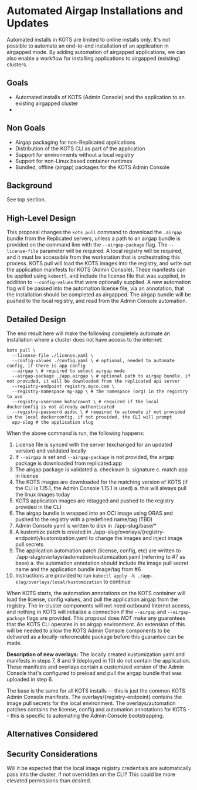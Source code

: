 # Automated Airgap Installations and Updates

Automated installs in KOTS are limited to online installs only.
It's not possible to automate an end-to-end installation of an application in airgapped mode.
By adding automation of airgapped applications, we can also enable a workflow for installing applications to airgapped (existing) clusters.

## Goals

- Automated installs of KOTS (Admin Console) and the application to an existing airgapped cluster
-

## Non Goals

- Airgap packaging for non-Replicated applications
- Distribution of the KOTS CLI as part of the application
- Support for environments without a local registry
- Support for non-Linux based container runtimes
- Bundled, offline (airgap) packages for the KOTS Admin Console

## Background

See top section.


## High-Level Design

This proposal changes the `kots pull` command to download the `.airgap` bundle from the Replicated servers, unless a path to an airgap bundle is provided on the command line with the `--airgap-package` flag.
The `--license-file` parameter will be required.
A local registry will be required, and it must be accessible from the workstation that is orchestrating this process.
KOTS pull will load the KOTS images into the registry, and write out the application manifests for KOTS (Admin Console).
These manifests can be applied using `kubectl`, and include the license file that was supplied, in addition to `--config-values` that were optionally supplied.
A new automation flag will be passed into the automation license file, via an annotation, that the installation should be completed as airgapped.
The airgap bundle will be pushed to the local registry, and read from the Admin Console automation.

## Detailed Design

The end result here will make the following completely automate an installation where a cluster does not have access to the internet:

```shell
kots pull \
  --license-file ./license.yaml \
  --config-values ./config.yaml \ # optional, needed to automate config, if there is app config
  --airgap \ # required to select airgap mode
  --airgap-package ./app.airgap \ # optional path to airgap bundle. if not provided, it will be downloaded from the replicated api server
  --registry-endpoint registry.myco.com \
  --registry-namespace my-app \ # the namespace (org) in the registry to use
  --registry-username botaccount \ # required if the local dockerconfig is not already authenticated
  --registry-password asdbc \ # required to automate if not provided in the local dockerconfig. if not provided, the CLI will prompt
  app-slug # the application slug
```

When the above command is run, the following happens:
1. License file is synced with the server (exchanged for an updated version) and validated locally
2. If `--airgap` is set and `--airgap-package` is not provided, the airgap package is downloaded from replicated.app
3. The airgap package is validated
  a. checksum
  b. signature
  c. match app in license
4. The KOTS images are downloaded for the matching version of KOTS (if the CLI is 1.15.1, the Admin Console 1.15.1 is used)
  a. this will always pull the linux images today
5. KOTS application images are retagged and pushed to the registry provided in the CLI
6. The airgap bundle is wrapped into an OCI image using ORAS and pushed to the registry with a predefined name/tag (TBD)
7. Admin Console yaml is written to disk in ./app-slug/base/*
8. A kustomize patch is created in ./app-slug/overlays/{registry-endpoint}/kustomization.yaml to change the images and inject image pull secrets
9. The application automation patch (license, config, etc) are written to ./app-slug/overlays/automation/kustomization.yaml (referring to #7 as base)
  a. the automation annotation should include the image pull secret name and the application bundle image/tag from #6
10. Instructions are provided to run `kubectl apply -k ./app-slug/overlays/local/kustomization` to continue

When KOTS starts, the automation annotations on the KOTS container will load the license, config values, and pull the application airgap from the registry.
The in-cluster components will not need outbound Internet access, and nothing in KOTS will initialize a connection if the `--airgap` and `--airgap-package` flags are provided.
This proposal does *NOT* make any guarantees that the KOTS CLI operates in an airgap environment.
An extension of this will be needed to allow the KOTS Admin Console components to be delivered as a locally-referencable package before this guarantee can be made.

**Description of new overlays:**
The locally created kustomization yaml and manifests in steps 7, 8 and 9 (deployed in 10) do not contain the application.
These manifests and overlays contain a customized version of the Admin Console that's configured to preload and pull the airgap bundle that was uploaded in step 6.

The base is the same for all KOTS installs -- this is just the common KOTS Admin Console manifests.
The overlays/{registry-endpoint} contains the image pull secrets for the local environment.
The overlays/automation patches contains the license, config and automation annotations for KOTS -- this is specific to automating the Admin Console bootstrapping.

## Alternatives Considered


## Security Considerations

Will it be expected that the local image registry credentials are automatically pass into the cluster, if not overridden on the CLI?
This could be more elevated permissions than desired.
